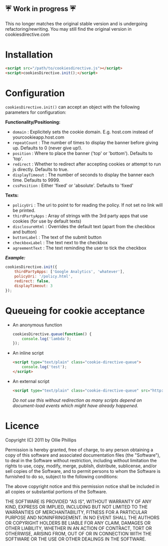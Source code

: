 :umbrella: Work in progress :umbrella:
----------------
This no longer matches the original stable version and is undergoing refactoring/rewriting.
You may still find the original version in cookiesdirective.com

Installation
================
```html
<script src="/path/to/cookiesdirective.js"></script>
<script>cookiesDirective.init();</script>
```

Configuration
================
`cookiesDirective.init()` can accept an object with the following parameters for configuration:

__Functionality/Positioning:__
* `domain` : Explicitely sets the cookie domain. E.g. host.com instead of yourcookieapp.host.com
* `repeatCount` : The number of times to display the banner before giving up. Defaults to 0 (never give up!).
* `position` : Where to place the banner ('top' or 'bottom'). Defaults to 'top'.
* `redirect` : Whether to redirect after accepting cookies or attempt to run js directly. Defaults to true.
* `displayTimeout` : The number of seconds to display the banner each time. Defaults to 9999.
* `cssPosition` : Either 'fixed' or 'absolute'. Defaults to 'fixed'

__Texts:__
* `policyUri` : The uri to point to for reading the policy. If not set no link will be printed.
* `thirdPartyApps` : Array of strings with the 3rd party apps that use cookies (for use by default texts)
* `disclosureHtml` : Overrides the default text (apart from the checkbox and button)
* `buttonLabel` : The text of the submit button
* `checkboxLabel` : The text next to the checkbox
* `agreementText` : The text reminding the user to tick the checkbox

*__Example:__*
```javascript
cookiesDirective.init({
    thirdPartyApps: ['Google Analytics', 'whatever'],
    policyUri: '/policy.html',
    redirect: false,
    displayTimeout: 3
});
```

Queueing for cookie acceptance
================
- An anonymous function
    ```javascript
    cookiesDirective.queue(function() {
        console.log('lambda');
    });
    ```

- An inline script
    ```html
    <script type="text/plain" class="cookie-directive-queue">
        console.log('test');
    </script>
    ```

- An external script
    ```html
    <script type="text/plain" class="cookie-directive-queue" src="http://hostname/example/file.js"></script>
    ```
    *Do not use this without redirection as many scripts depend on document-load events which might have already happened.*
    

Licence
================
Copyright (C) 2011 by Ollie Phillips

Permission is hereby granted, free of charge, to any person obtaining a copy
of this software and associated documentation files (the "Software"), to deal
in the Software without restriction, including without limitation the rights
to use, copy, modify, merge, publish, distribute, sublicense, and/or sell
copies of the Software, and to permit persons to whom the Software is
furnished to do so, subject to the following conditions:

The above copyright notice and this permission notice shall be included in
all copies or substantial portions of the Software.

THE SOFTWARE IS PROVIDED "AS IS", WITHOUT WARRANTY OF ANY KIND, EXPRESS OR
IMPLIED, INCLUDING BUT NOT LIMITED TO THE WARRANTIES OF MERCHANTABILITY,
FITNESS FOR A PARTICULAR PURPOSE AND NONINFRINGEMENT. IN NO EVENT SHALL THE
AUTHORS OR COPYRIGHT HOLDERS BE LIABLE FOR ANY CLAIM, DAMAGES OR OTHER
LIABILITY, WHETHER IN AN ACTION OF CONTRACT, TORT OR OTHERWISE, ARISING FROM,
OUT OF OR IN CONNECTION WITH THE SOFTWARE OR THE USE OR OTHER DEALINGS IN
THE SOFTWARE.